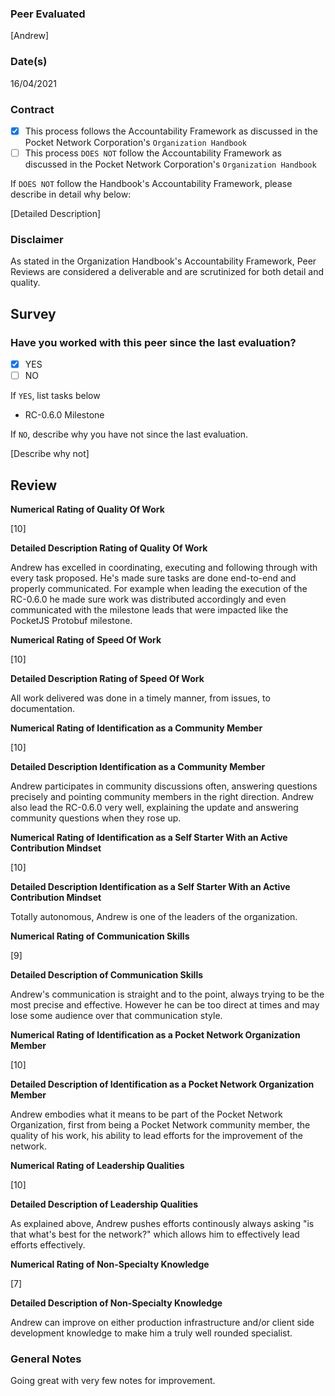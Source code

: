 ### Peer Evaluated
[Andrew]
### Date(s)
16/04/2021
### Contract
- [X] This process follows the Accountability Framework as discussed in the Pocket Network Corporation's `Organization Handbook`
- [ ] This process `DOES NOT` follow the Accountability Framework as discussed in the Pocket Network Corporation's `Organization Handbook`

If `DOES NOT` follow the Handbook's Accountability Framework, please describe in detail why below:

[Detailed Description]
### Disclaimer
As stated in the Organization Handbook's Accountability Framework, Peer Reviews are considered a deliverable and are scrutinized for both detail and quality.
## Survey
### Have you worked with this peer since the last evaluation?
- [X] YES
- [ ] NO

If `YES`, list tasks below
- RC-0.6.0 Milestone

If `NO`, describe why you have not since the last evaluation.

[Describe why not]
## Review
**Numerical Rating of Quality Of Work** 

[10]

**Detailed Description Rating of Quality Of Work** 

Andrew has excelled in coordinating, executing and following through with every task proposed. He's made sure tasks are done end-to-end and properly communicated. For example when leading the execution of the RC-0.6.0 he made sure work was distributed accordingly and even communicated with the milestone leads that were impacted like the PocketJS Protobuf milestone.

**Numerical Rating of Speed Of Work** 

[10]

**Detailed Description Rating of Speed Of Work** 

All work delivered was done in a timely manner, from issues, to documentation. 

**Numerical Rating of Identification as a Community Member** 

[10]

**Detailed Description Identification as a Community Member** 

Andrew participates in community discussions often, answering questions precisely and pointing community members in the right direction. Andrew also lead the RC-0.6.0 very well, explaining the update and answering community questions when they rose up.

**Numerical Rating of Identification as a Self Starter With an Active Contribution Mindset** 

[10]

**Detailed Description Identification as a Self Starter With an Active Contribution Mindset** 

Totally autonomous, Andrew is one of the leaders of the organization.

**Numerical Rating of Communication Skills** 

[9]

**Detailed Description of Communication Skills** 

Andrew's communication is straight and to the point, always trying to be the most precise and effective. However he can be too direct at times and may lose some audience over that communication style.

**Numerical Rating of Identification as a Pocket Network Organization Member** 

[10]

**Detailed Description of Identification as a Pocket Network Organization Member** 

Andrew embodies what it means to be part of the Pocket Network Organization, first from being a Pocket Network community member, the quality of his work, his ability to lead efforts for the improvement of the network.

**Numerical Rating of Leadership Qualities** 

[10]

**Detailed Description of Leadership Qualities** 

As explained above, Andrew pushes efforts continously always asking "is that what's best for the network?" which allows him to effectively lead efforts effectively.

**Numerical Rating of Non-Specialty Knowledge** 

[7]

**Detailed Description of Non-Specialty Knowledge** 

Andrew can improve on either production infrastructure and/or client side development knowledge to make him a truly well rounded specialist.

### General Notes
Going great with very few notes for improvement.